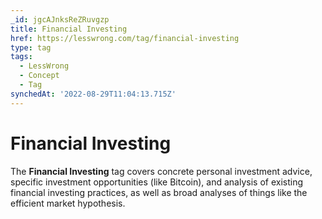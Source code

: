 ```yaml
---
_id: jgcAJnksReZRuvgzp
title: Financial Investing
href: https://lesswrong.com/tag/financial-investing
type: tag
tags:
  - LessWrong
  - Concept
  - Tag
synchedAt: '2022-08-29T11:04:13.715Z'
---
```

# Financial Investing

The **Financial Investing** tag covers concrete personal investment advice, specific investment opportunities (like Bitcoin), and analysis of existing financial investing practices, as well as broad analyses of things like the efficient market hypothesis.